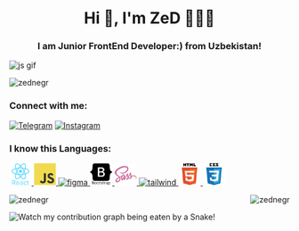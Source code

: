 <h1 align="center">Hi 👋, I'm ZeD 👨🏻‍💻</h1>
<h3 align="center">I am Junior FrontEnd Developer:) from Uzbekistan!</h3>

<img src='https://repository-images.githubusercontent.com/588181932/e36ec678-7984-4cdd-8e4c-a3932772ff8e' alt='js gif' /> 

<p align="left"> <img src="https://komarev.com/ghpvc/?username=zednegr&label=Profile%20views&color=0e75b6&style=flat" alt="zednegr" /> </p>

### Connect with me:
[![Telegram](https://img.shields.io/badge/-Telegram-090909?style=for-the-badge&logo=telegram&logoColor=27A0D9)](https://t.me/ZeD_BaT)
[![Instagram](https://img.shields.io/badge/-Instagram-090909?style=for-the-badge&logo=instagram&logoColor=B4068E)](https://www.instagram.com/zedboi)

<h3 align="left">I know this Languages:</h3>
<p align="left"> 
  <a href="https://reactjs.org/" target="_blank" rel="noreferrer"> <img src="https://raw.githubusercontent.com/devicons/devicon/master/icons/react/react-original-wordmark.svg" alt="react" width="40" height="40"/> </a>
  <a href="https://developer.mozilla.org/en-US/docs/Web/JavaScript" target="_blank" rel="noreferrer"> <img src="https://raw.githubusercontent.com/devicons/devicon/master/icons/javascript/javascript-original.svg" alt="javascript" width="40" height="40"/> </a> 
    <a href="https://www.figma.com/" target="_blank" rel="noreferrer"> <img src="https://www.vectorlogo.zone/logos/figma/figma-icon.svg" alt="figma" width="40" height="40"/> </a>
  <a href="https://getbootstrap.com" target="_blank" rel="noreferrer"> <img src="https://raw.githubusercontent.com/devicons/devicon/master/icons/bootstrap/bootstrap-plain-wordmark.svg" alt="bootstrap" width="40" height="40"/> </a>
  <a href="https://sass-lang.com" target="_blank" rel="noreferrer"> <img src="https://raw.githubusercontent.com/devicons/devicon/master/icons/sass/sass-original.svg" alt="sass" width="40" height="40"/> </a>   
  <a href="https://tailwindcss.com/" target="_blank" rel="noreferrer"> <img src="https://www.vectorlogo.zone/logos/tailwindcss/tailwindcss-icon.svg" alt="tailwind" width="40" height="40"/> </a> 
  <a href="https://www.w3.org/html/" target="_blank" rel="noreferrer"> <img src="https://raw.githubusercontent.com/devicons/devicon/master/icons/html5/html5-original-wordmark.svg" alt="html5" width="40" height="40"/> </a> 
 <a href="https://www.w3schools.com/css/" target="_blank" rel="noreferrer"> <img src="https://raw.githubusercontent.com/devicons/devicon/master/icons/css3/css3-original-wordmark.svg" alt="css3" width="40" height="40"/> </a> 
</p>

<p><img align="left" src="https://github-readme-streak-stats.herokuapp.com/?user=zednegr&" alt="zednegr" /></p>

<p>&nbsp;<img align="right" src="https://github-readme-stats.vercel.app/api?username=zednegr&show_icons=true&locale=en" alt="zednegr" /></p>


![Watch my contribution graph being eaten by a Snake!](https://raw.githubusercontent.com/praveenscience/praveenscience/master/soc/snake.svg)

